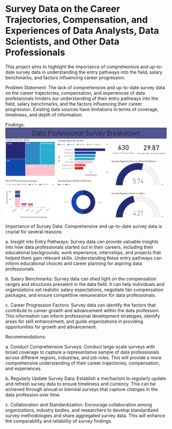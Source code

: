 # Survey Data on the Career Trajectories, Compensation, and Experiences of Data Analysts, Data Scientists, and Other Data Professionals


This project aims to highlight the importance of comprehensive and up-to-date survey data in understanding the entry pathways into the field, salary benchmarks, and factors influencing career progression.

Problem Statement:
The lack of comprehensive and up-to-date survey data on the career trajectories, compensation, and experiences of data professionals hinders our understanding of their entry pathways into the field, salary benchmarks, and the factors influencing their career progression. Existing data sources have limitations in terms of coverage, timeliness, and depth of information.

Findings:
![Data Profession Dashboard](https://github.com/Gifty44/Data-Profession-Survey/raw/ad9698a183d0e8ed564a5ddb4f30517afddbaf31/dashboard.png)


Importance of Survey Data:
Comprehensive and up-to-date survey data is crucial for several reasons:

a. Insight into Entry Pathways: Survey data can provide valuable insights into how data professionals started out in their careers, including their educational backgrounds, work experience, internships, and projects that helped them gain relevant skills. Understanding these entry pathways can inform educational choices and career planning for aspiring data professionals.

b. Salary Benchmarks: Survey data can shed light on the compensation ranges and structures prevalent in the data field. It can help individuals and organizations set realistic salary expectations, negotiate fair compensation packages, and ensure competitive remuneration for data professionals.

c. Career Progression Factors: Survey data can identify the factors that contribute to career growth and advancement within the data profession. This information can inform professional development strategies, identify areas for skill enhancement, and guide organizations in providing opportunities for growth and advancement.

Recommendations:

a. Conduct Comprehensive Surveys: Conduct large-scale surveys with broad coverage to capture a representative sample of data professionals across different regions, industries, and job roles. This will provide a more comprehensive understanding of their career trajectories, compensation, and experiences.

b. Regularly Update Survey Data: Establish a mechanism to regularly update and refresh survey data to ensure timeliness and currency. This can be achieved through annual or biennial surveys that capture changes in the data profession over time.

c.  Collaboration and Standardization: Encourage collaboration among organizations, industry bodies, and researchers to develop standardized survey methodologies and share aggregated survey data. This will enhance the comparability and reliability of survey findings.








